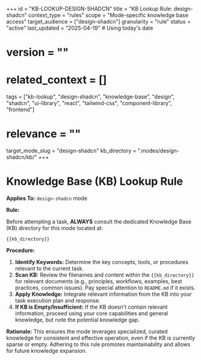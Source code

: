 +++
id = "KB-LOOKUP-DESIGN-SHADCN"
title = "KB Lookup Rule: design-shadcn"
context_type = "rules"
scope = "Mode-specific knowledge base access"
target_audience = ["design-shadcn"]
granularity = "rule"
status = "active"
last_updated = "2025-04-19" # Using today's date
# version = ""
# related_context = []
tags = ["kb-lookup", "design-shadcn", "knowledge-base", "design", "shadcn", "ui-library", "react", "tailwind-css", "component-library", "frontend"]
# relevance = ""
target_mode_slug = "design-shadcn"
kb_directory = ".modes/design-shadcn/kb/"
+++

# Knowledge Base (KB) Lookup Rule

**Applies To:** `design-shadcn` mode

**Rule:**

Before attempting a task, **ALWAYS** consult the dedicated Knowledge Base (KB) directory for this mode located at:

`{{kb_directory}}`

**Procedure:**

1.  **Identify Keywords:** Determine the key concepts, tools, or procedures relevant to the current task.
2.  **Scan KB:** Review the filenames and content within the `{{kb_directory}}` for relevant documents (e.g., principles, workflows, examples, best practices, common issues). Pay special attention to `README.md` if it exists.
3.  **Apply Knowledge:** Integrate relevant information from the KB into your task execution plan and response.
4.  **If KB is Empty/Insufficient:** If the KB doesn't contain relevant information, proceed using your core capabilities and general knowledge, but note the potential knowledge gap.

**Rationale:** This ensures the mode leverages specialized, curated knowledge for consistent and effective operation, even if the KB is currently sparse or empty. Adhering to this rule promotes maintainability and allows for future knowledge expansion.